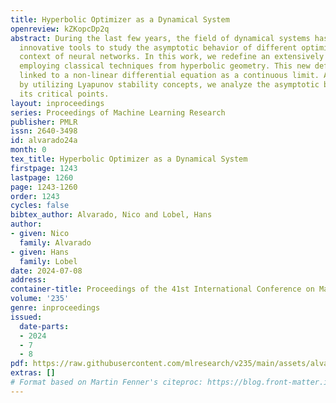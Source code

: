 ```yaml
---
title: Hyperbolic Optimizer as a Dynamical System
openreview: kZKopcDp2q
abstract: During the last few years, the field of dynamical systems has been developing
  innovative tools to study the asymptotic behavior of different optimizers in the
  context of neural networks. In this work, we redefine an extensively studied optimizer,
  employing classical techniques from hyperbolic geometry. This new definition is
  linked to a non-linear differential equation as a continuous limit. Additionally,
  by utilizing Lyapunov stability concepts, we analyze the asymptotic behavior of
  its critical points.
layout: inproceedings
series: Proceedings of Machine Learning Research
publisher: PMLR
issn: 2640-3498
id: alvarado24a
month: 0
tex_title: Hyperbolic Optimizer as a Dynamical System
firstpage: 1243
lastpage: 1260
page: 1243-1260
order: 1243
cycles: false
bibtex_author: Alvarado, Nico and Lobel, Hans
author:
- given: Nico
  family: Alvarado
- given: Hans
  family: Lobel
date: 2024-07-08
address:
container-title: Proceedings of the 41st International Conference on Machine Learning
volume: '235'
genre: inproceedings
issued:
  date-parts:
  - 2024
  - 7
  - 8
pdf: https://raw.githubusercontent.com/mlresearch/v235/main/assets/alvarado24a/alvarado24a.pdf
extras: []
# Format based on Martin Fenner's citeproc: https://blog.front-matter.io/posts/citeproc-yaml-for-bibliographies/
---
```

